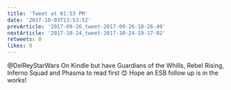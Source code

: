 ```yaml
---
title: 'Tweet at 01:53 PM'
date: '2017-10-03T13:53:52'
prevArticle: '2017-09-26_tweet-2017-09-26-18-26-49'
nextArticle: '2017-10-24_tweet-2017-10-24-19-17-02'
retweets: 0
likes: 0
---
```

@DelReyStarWars On Kindle but have Guardians of the Whills, Rebel Rising, Inferno Squad and Phasma to read first 😊 Hope an ESB follow up is in the works!